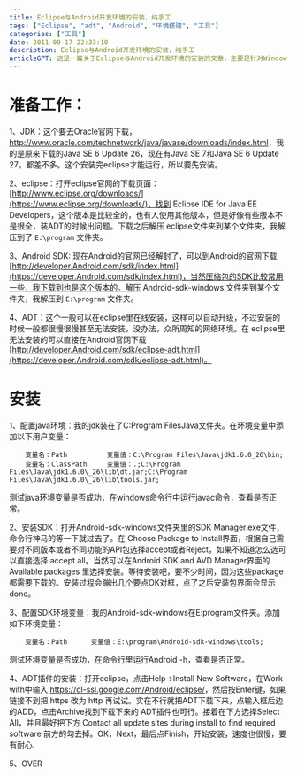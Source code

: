 ```yaml
---
title: Eclipse与Android开发环境的安装，纯手工
tags: ["Eclipse", "adt", "Android", "环境搭建", "工具"]
categories: ["工具"]
date: 2011-09-17 22:33:10
description: Eclipse与Android开发环境的安装，纯手工
articleGPT: 这是一篇关于Eclipse与Android开发环境的安装的文章，主要是针对Windows系统的。
---
```


# 准备工作：

1、JDK：这个要去Oracle官网下载，<http://www.oracle.com/technetwork/java/javase/downloads/index.html>，我的是原来下载的Java
SE 6 Update 26，现在有Java SE 7和Java SE 6 Update 27，都差不多。这个安装完eclipse才能运行，所以要先安装。

2、eclipse：打开eclipse官网的下载页面：[http://www.eclipse.org/downloads/](https://www.eclipse.org/downloads/)，找到
Eclipse IDE for Java EE Developers，这个版本是比较全的，也有人使用其他版本，但是好像有些版本不是很全，装ADT的时候出问题。下载之后解压
eclipse文件夹到某个文件夹，我解压到了 `E:\program` 文件夹。

3、Android SDK: 现在Android的官网已经解封了，可以到Android的官网下载
[http://developer.Android.com/sdk/index.html](https://developer.Android.com/sdk/index.html)，当然压缩包的SDK比较常用一些，我下载到也是这个版本的。解压 
Android-sdk-windows 文件夹到某个文件夹，我解压到 `E:\program` 文件夹。

4、ADT：这个一般可以在eclipse里在线安装，这样可以自动升级，不过安装的时候一般都很慢很慢甚至无法安装，没办法，众所周知的网络环境。在
eclipse里无法安装的可以直接在Android官网下载
[http://developer.Android.com/sdk/eclipse-adt.html](https://developer.Android.com/sdk/eclipse-adt.html)。

# 安装

1、配置java环境：我的jdk装在了C:Program FilesJava文件夹。在环境变量中添加以下用户变量：

```
    变量名：Path          变量值：C:\Program Files\Java\jdk1.6.0_26\bin;
    变量名：ClassPath     变量值：.;C:\Program Files\Java\jdk1.6.0\_26\lib\dt.jar;C:\Program Files\Java\jdk1.6.0\_26\lib\tools.jar;
```

测试java环境变量是否成功，在windows命令行中运行javac命令，查看是否正常。

2、安装SDK：打开Android-sdk-windows文件夹里的SDK Manager.exe文件，命令行神马的等一下就过去了。在
Choose Package to Install界面，根据自己需要对不同版本或者不同功能的API包选择accept或者Reject，如果不知道怎么选可以直接选择
accept all。当然可以在Android SDK and AVD Manager界面的Available packages
里选择安装。等待安装吧，要不少时间，因为这些package都需要下载的。安装过程会蹦出几个要点OK对框，点了之后安装包界面会显示done。

3、配置SDK环境变量：我的Android-sdk-windows在E:program文件夹。添加如下环境变量：

```
    变量名：Path      变量值：E:\program\Android-sdk-windows\tools;
```

测试环境变量是否成功，在命令行里运行Android -h，查看是否正常。

4、ADT插件的安装：打开eclipse，点击Help->Install New Software，在Work with中输入
<https://dl-ssl.google.com/Android/eclipse/>，然后按Enter键，如果链接不到把 https
改为 http 再试试。实在不行就把ADT下载下来，点输入框后边的ADD，点击Archive找到下载下来的
ADT插件也可行。接着在下方选择Select All，并且最好把下方
Contact all update sites during install to find required software
前方的勾去掉。OK，Next，最后点Finish，开始安装，速度也很慢，要有耐心.

5、OVER
